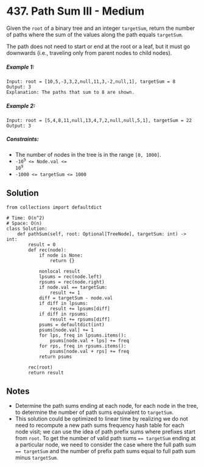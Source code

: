 # 437. Path Sum III - Medium

Given the `root` of a binary tree and an integer `targetSum`, return the number of paths where the sum of the values along the path equals `targetSum`.

The path does not need to start or end at the root or a leaf, but it must go downwards (i.e., traveling only from parent nodes to child nodes).

##### Example 1:

```
Input: root = [10,5,-3,3,2,null,11,3,-2,null,1], targetSum = 8
Output: 3
Explanation: The paths that sum to 8 are shown.
```

##### Example 2:

```
Input: root = [5,4,8,11,null,13,4,7,2,null,null,5,1], targetSum = 22
Output: 3
```

##### Constraints:

- The number of nodes in the tree is in the range `[0, 1000]`.
- <code>-10<sup>9</sup> <= Node.val <= 10<sup>9</sup></code>
- <code>-1000 <= targetSum <= 1000</code>

## Solution

```
from collections import defaultdict

# Time: O(n^2)
# Space: O(n)
class Solution:
    def pathSum(self, root: Optional[TreeNode], targetSum: int) -> int:
        result = 0
        def rec(node):
            if node is None:
                return {}

            nonlocal result
            lpsums = rec(node.left)
            rpsums = rec(node.right)
            if node.val == targetSum:
                result += 1
            diff = targetSum - node.val
            if diff in lpsums:
                result += lpsums[diff]
            if diff in rpsums:
                result += rpsums[diff]
            psums = defaultdict(int)
            psums[node.val] += 1
            for lps, freq in lpsums.items():
                psums[node.val + lps] += freq
            for rps, freq in rpsums.items():
                psums[node.val + rps] += freq
            return psums
        
        rec(root)
        return result
```

## Notes
- Determine the path sums ending at each node, for each node in the tree, to determine the number of path sums equivalent to `targetSum`.
- This solution could be optimized to linear time by realizing we do not need to recompute a new path sums frequency hash table for each node visit; we can use the idea of path prefix sums where prefixes start from `root`. To get the number of valid path sums `== targetSum` ending at a particular node, we need to consider the case where the full path sum `== targetSum` and the number of prefix path sums equal to full path sum minus `targetSum`.